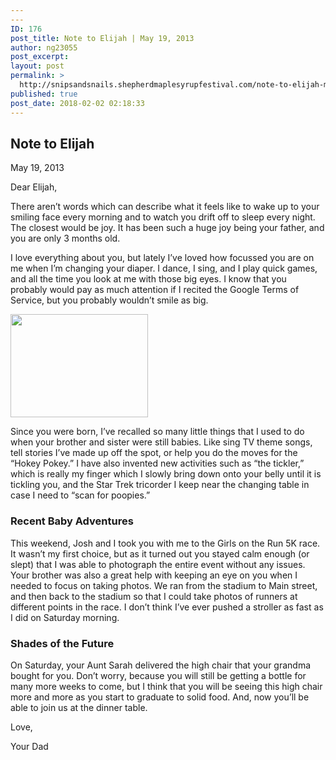 ```yaml
---
---
ID: 176
post_title: Note to Elijah | May 19, 2013
author: ng23055
post_excerpt:
layout: post
permalink: >
  http://snipsandsnails.shepherdmaplesyrupfestival.com/note-to-elijah-may-19-2013
published: true
post_date: 2018-02-02 02:18:33
---
```

<h2>Note to Elijah</h2>
May 19, 2013

Dear Elijah,

There aren’t words which can describe what it feels like to wake up to your smiling face every morning and to watch you drift off to sleep every night. The closest would be joy. It has been such a huge joy being your father, and you are only 3 months old.

I love everything about you, but lately I’ve loved how focussed you are on me when I’m changing your diaper. I dance, I sing, and I play quick games, and all the time you look at me with those big eyes. I know that you probably would pay as much attention if I recited the Google Terms of Service, but you probably wouldn’t smile as big.

<img title="" src="http://snipsandsnails.shepherdmaplesyrupfestival.com/wp-content/uploads/2018/02/null-72.jpeg" alt="" width="220" height="165" />

Since you were born, I’ve recalled so many little things that I used to do when your brother and sister were still babies. Like sing TV theme songs, tell stories I’ve made up off the spot, or help you do the moves for the “Hokey Pokey.” I have also invented new activities such as “the tickler,” which is really my finger which I slowly bring down onto your belly until it is tickling you, and the Star Trek tricorder I keep near the changing table in case I need to “scan for poopies.”
<h3>Recent Baby Adventures</h3>
This weekend, Josh and I took you with me to the Girls on the Run 5K race. It wasn’t my first choice, but as it turned out you stayed calm enough (or slept) that I was able to photograph the entire event without any issues. Your brother was also a great help with keeping an eye on you when I needed to focus on taking photos. We ran from the stadium to Main street, and then back to the stadium so that I could take photos of runners at different points in the race. I don’t think I’ve ever pushed a stroller as fast as I did on Saturday morning.
<h3>Shades of the Future</h3>
On Saturday, your Aunt Sarah delivered the high chair that your grandma bought for you. Don’t worry, because you will still be getting a bottle for many more weeks to come, but I think that you will be seeing this high chair more and more as you start to graduate to solid food. And, now you’ll be able to join us at the dinner table.

Love,

Your Dad